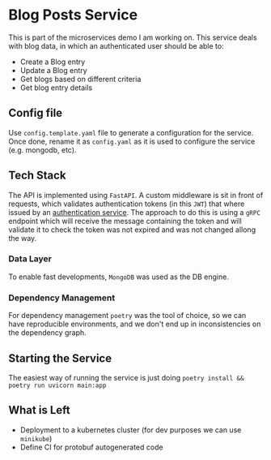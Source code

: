 # Blog Posts Service

This is part of the microservices demo I am working on. This service deals with blog data, in which an authenticated user should be able to:

* Create a Blog entry
* Update a Blog entry
* Get blogs based on different criteria
* Get blog entry details

## Config file

Use `config.template.yaml` file to generate a configuration for the service. Once done, rename it as `config.yaml` as it is used to configure the service (e.g. mongodb, etc).

## Tech Stack

The API is implemented using `FastAPI`. A custom middleware is sit in front of requests, which validates authentication tokens (in this `JWT`) that where issued by an [authentication service](https://github.com/dpalmasan/go-auth-microservice). The approach to do this is using a `gRPC` endpoint which will receive the message containing the token and will validate it to check the token was not expired and was not changed allong the way.

### Data Layer

To enable fast developments, `MongoDB` was used as the DB engine.

### Dependency Management

For dependency management `poetry` was the tool of choice, so we can have reproducible environments, and we don't end up in inconsistencies on the dependency graph.

## Starting the Service

The easiest way of running the service is just doing `poetry install && poetry run uvicorn main:app`

## What is Left

* Deployment to a kubernetes cluster (for dev purposes we can use `minikube`)
* Define CI for protobuf autogenerated code